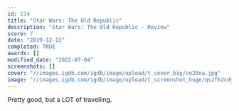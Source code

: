 ```yaml
---
id: 114
title: "Star Wars: The Old Republic"
description: "Star Wars: The Old Republic - Review"
score: 7
date: "2019-12-13"
completed: TRUE
awards: []
modified_date: "2022-07-04"
screenshots: []
cover: "//images.igdb.com/igdb/image/upload/t_cover_big/co20xa.jpg"
image: "//images.igdb.com/igdb/image/upload/t_screenshot_huge/qszfk2cdyhbfnhy5hzsd.jpg"
---
```

Pretty good, but a LOT of travelling.